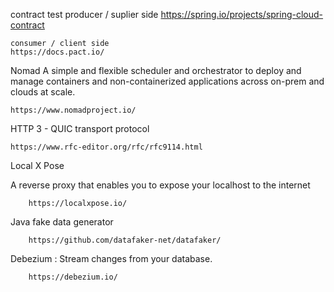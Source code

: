 contract test
	producer / suplier side
		https://spring.io/projects/spring-cloud-contract

	consumer / client side
	https://docs.pact.io/
	
Nomad
	A simple and flexible scheduler and orchestrator to deploy and manage 
		containers and non-containerized applications across on-prem and clouds at scale.
		
	https://www.nomadproject.io/
	
HTTP 3 - QUIC transport protocol 

	https://www.rfc-editor.org/rfc/rfc9114.html

Local X Pose

A reverse proxy that enables you to expose your localhost to the internet
      
        https://localxpose.io/

Java fake data generator
       
        https://github.com/datafaker-net/datafaker/

Debezium : Stream changes from your database.

        https://debezium.io/
